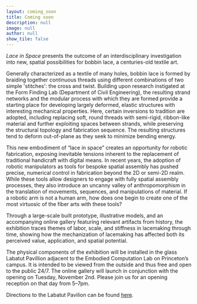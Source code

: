 ```yaml
---
layout: coming_soon
title: Coming soon
description: null
image: null
author: null
show_tile: false
---
```


*Lace in Space* presents the outcome of an interdisciplinary investigation into new, spatial possibilities for bobbin lace, a centuries-old textile art.

Generally characterized as a textile of many holes, bobbin lace is formed by braiding together continuous threads using different combinations of two simple 'stitches': the cross and twist. Building upon research instigated at the Form Finding Lab (Department of Civil Engineering), the resulting strand networks and the modular process with which they are formed provide a starting place for developing largely deformed, elastic structures with interesting mechanical properties. Here, certain inversions to tradition are adopted, including replacing soft, round threads with semi-rigid, ribbon-like material and further exploiting spaces between strands, while preserving the structural topology and fabrication sequence. The resulting structures tend to deform out-of-plane as they seek to minimize bending energy. 

This new embodiment of “lace in space” creates an opportunity for robotic fabrication, exposing inevitable tensions inherent to the replacement of traditional handicraft with digital means. In recent years, the adoption of robotic manipulators as tools for bespoke spatial assembly has pushed precise, numerical control in fabrication beyond the 2D or semi-2D realm. While these tools allow designers to engage with fully spatial assembly processes, they also introduce an uncanny valley of anthropomorphism in the translation of movements, sequences, and manipulations of material. If a robotic arm is not a human arm, how does one begin to create one of the most virtuosic of the fiber arts with these tools?  

Through a large-scale built prototype, illustrative models, and an accompanying online gallery featuring relevant artifacts from history, the exhibition traces themes of labor, scale, and stiffness in lacemaking through time, showing how the mechanization of lacemaking has affected both its perceived value, application, and spatial potential.

The physical components of the exhibition will be installed in the glass Labatut Pavillion adjacent to the Embodied Computation Lab on Princeton’s campus. It is intended to be viewed from the outside and thus free and open to the public 24/7. The online gallery will launch in conjunction with the opening on Tuesday, November 2nd. Please join us for an opening reception on that day from 5–7pm.

Directions to the Labatut Pavilion can be found [here](https://www.google.com/maps/place/40°20'37.8%22N+74°38'58.8%22W/@40.3438451,-74.6498537,19.64z/data=!4m5!3m4!1s0x0:0x0!8m2!3d40.3436136!4d-74.6499203).
